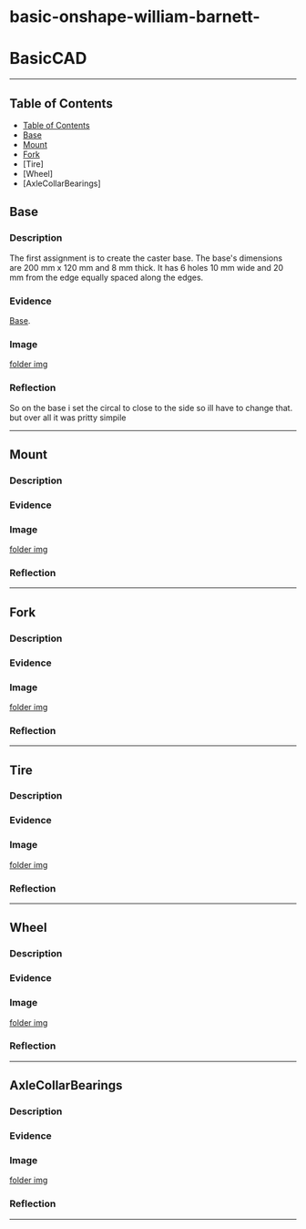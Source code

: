 # basic-onshape-william-barnett-

# BasicCAD



---
## Table of Contents
* [Table of Contents](#Table-of-Contents)
* [Base](https://cvilleschools.onshape.com/documents/263a7d3c12e20a64c861ad0d/w/f3330506c03fb6d46c75be9d/e/f0f5e00f5d7392232cfd69e0)
* [Mount](https://cvilleschools.onshape.com/documents/bcf4a404af6368a68cf8deba/w/217b14b137f1e1a5e872db32/e/23482756e66f850f2c0f214a)
* [Fork](https://cvilleschools.onshape.com/documents/3a11d4125bb91d659e3310a6/w/3d87b4d2ceef566d4b93f03f/e/ebcede7005cc2743907eabfd)
* [Tire]
* [Wheel]
* [AxleCollarBearings]

## Base

### Description
The first assignment is to create the caster base.  The base's dimensions are 200 mm x 120 mm and 8 mm thick.  It has 6 holes 10 mm wide and 20 mm from the edge equally spaced along the edges.

### Evidence
[Base](https://cvilleschools.onshape.com/documents/263a7d3c12e20a64c861ad0d/w/f3330506c03fb6d46c75be9d/e/f0f5e00f5d7392232cfd69e0).

### Image
[folder img](https://github.com/wbarnet76/basic-onshape-william-barnett-/tree/master/folder)

### Reflection
 So on the base i set the circal to close to the side so ill have to change that. but over all it was pritty simpile

---


## Mount

### Description

### Evidence

### Image
[folder img](https://github.com/wbarnet76/basic-onshape-william-barnett-/tree/master/folder)

### Reflection

---


## Fork

### Description

### Evidence

### Image
[folder img](https://github.com/wbarnet76/basic-onshape-william-barnett-/tree/master/folder)

### Reflection

---


## Tire

### Description

### Evidence

### Image
[folder img](https://github.com/wbarnet76/basic-onshape-william-barnett-/tree/master/folder)

### Reflection

---


## Wheel

### Description

### Evidence

### Image
[folder img](https://github.com/wbarnet76/basic-onshape-william-barnett-/tree/master/folder)

### Reflection

---


## AxleCollarBearings

### Description

### Evidence

### Image
[folder img](https://github.com/wbarnet76/basic-onshape-william-barnett-/tree/master/folder)

### Reflection

---
